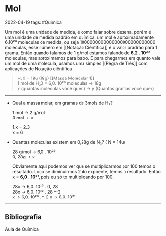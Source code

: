 # Mol
2022-04-19
tags:  #Quimica

Um mol é uma unidade de medida, é como falar sobre dezena, porém é uma unidade de medida padrão em química, um mol é aproximadamente 6.10²³ moleculas de medida, ou seja 1000000000000000000000000000 moleculas, esse número em [[Notação Ciêntifica]]  é o valor pradrão para 1 grama. Então quando falamos de 1 g/mol estamos falando de **6,2 . 10²³** moleculas, mas aproximamos para baixo. E para chegarmos em quanto vale um mol de uma molecula, usamos uma simples [[Regra de Três]] com aplicações de Notação ciêntifica

> H₂0 = 18u (18g)  [[Massa Molecular 1]]  
1 mol de H₂0 = 6,0. 10²³ moleculas → 18g  
x (quantas moleculas você quer ) → y (Quantas gramas você quer)   

------------------------------------------------
* Qual a massa molar, em gramas de 3mols de H₂?  
	
	1 mol → 2 g/mol   
	3 mol →  x  
	
	1.x = 2.3   
	x = 6   

* Quantas moleculas existem em 0,28g de N₂? ( N = 14u)

	28 g/mol → 6,0 . 10²³  
	0, 28g → x  
	
	Obviamente aqui podemos ver que se multiplicarmos por 100 temos o resultado. Logo se diminuirmos 2 do expoente, temos o resultado. Então x = **6,0 . 10²¹**, pois eu só to multiplicando por 100.
	
	28x → 6,0. 10²³ . 0, 28  
	28x → 6,0. 10²³ . 28 ^-2  
	x → 6,0. 10²³ . ^-2
	x → 6,0. 10²¹

-----------------------------------------------
## Bibliografia
Aula de Química  
